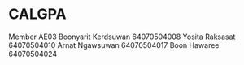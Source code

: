 # CALGPA 
Member AE03
Boonyarit Kerdsuwan 64070504008
Yosita Raksasat     64070504010
Arnat Ngawsuwan     64070504017
Boon Hawaree        64070504024
